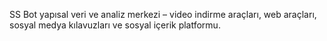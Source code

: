SS Bot yapısal veri ve analiz merkezi – video indirme araçları, web araçları, sosyal medya kılavuzları ve sosyal içerik platformu. 

